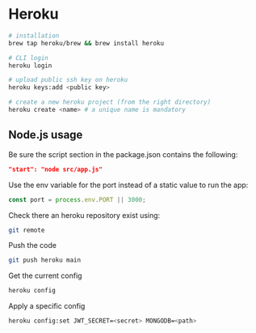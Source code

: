 # Heroku

```sh
# installation
brew tap heroku/brew && brew install heroku
```

```sh
# CLI login
heroku login
```

```sh
# upload public ssh key on heroku
heroku keys:add <public key>
```

```sh
# create a new heroku project (from the right directory)
heroku create <name> # a unique name is mandatory
```

## Node.js usage

Be sure the script section in the package.json contains the following:
```json
"start": "node src/app.js"
```

Use the env variable for the port instead of a static value to run the app:
```js
const port = process.env.PORT || 3000;
```

Check there an heroku repository exist using:
```sh
git remote
```

Push the code
```sh
git push heroku main
```

Get the current config
```sh
heroku config
```

Apply a specific config
```sh
heroku config:set JWT_SECRET=<secret> MONGODB=<path>
```
